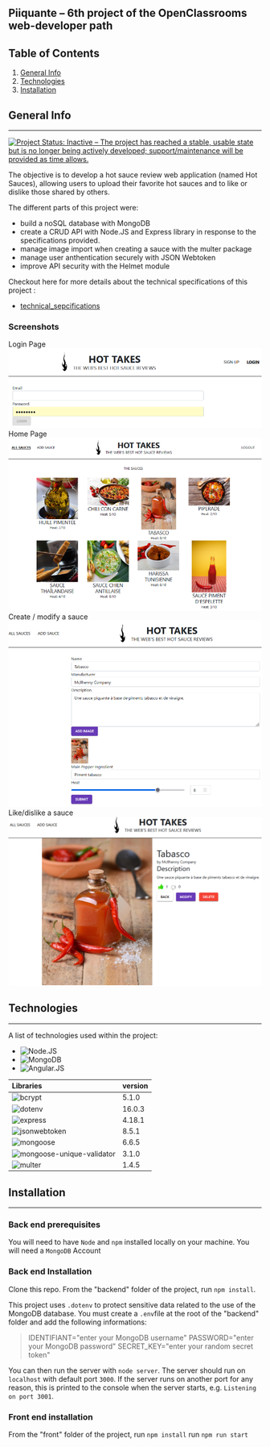 ## Piiquante – 6th project of the OpenClassrooms web-developer path
## Table of Contents
1. [General Info](#general-info)
2. [Technologies](#technologies)
3. [Installation](#installation)
## General Info
***
[![Project Status: Inactive – The project has reached a stable, usable state but is no longer being actively developed; support/maintenance will be provided as time allows.](https://www.repostatus.org/badges/latest/inactive.svg)](https://www.repostatus.org/#inactive)

The objective is to develop a hot sauce review web application (named Hot Sauces), allowing users to upload their favorite hot sauces and to like or dislike those shared by others.

The different parts of this project were:
* build a noSQL database with MongoDB
* create a CRUD API with Node.JS and Express library in response to the specifications provided.
* manage image import when creating a sauce with the multer package
* manage user anthentication securely with JSON Webtoken
* improve API security with the Helmet module

Checkout here for more details about the technical specifications of this project :
* [technical_sepcifications]( Requirements_DW_P6.pdf)

### Screenshots
Login Page![Log in Page](login.png) Home Page![Home Page]( Page_acceuil.png)
Create / modify a sauce![Create / modify a sauce](Add_Sauce.png) Like/dislike a sauce![Like/dislike a sauce]( Like_Sauce.png)
## Technologies
***
A list of technologies used within the project:
* ![Node.JS](https://nodejs.org/)
* ![MongoDB](https://www.mongodb.com/)
* ![Angular.JS](https://angularjs.org/)

|Libraries                                    |version|
|:--------------------------------------------|---|
|![bcrypt](https://www.bcrypt.fr/)     |5.1.0|
|![dotenv](https://www.npmjs.com/package/dotenv)|16.0.3|
|![express](https://expressjs.com/)   |4.18.1|
|![jsonwebtoken]( https://jwt.io/)     |8.5.1|
|![mongoose]( https://mongoosejs.com/) |6.6.5|
|![mongoose-unique-validator](https://www.npmjs.com/package/mongoose-unique-validator)|3.1.0|
|![multer]( https://www.npmjs.com/package/multer)|1.4.5|

## Installation
***
### Back end prerequisites

You will need to have `Node` and `npm` installed locally on your machine. 
You will need a `MongoDB` Account

### Back end Installation ###

Clone this repo. From the "backend" folder of the project, run `npm install`. 

This project uses `.dotenv` to protect sensitive data related to the use of the MongoDB database. You must create a `.env`file at the root of the "backend" folder and add the following informations:
>IDENTIFIANT="enter your MongoDB username"
>PASSWORD="enter your MongoDB password"
>SECRET_KEY="enter your random secret token"

You can then run the server with `node server`. 
The server should run on `localhost` with default port `3000`. If the
server runs on another port for any reason, this is printed to the
console when the server starts, e.g. `Listening on port 3001`.

### Front end installation ###
From the "front" folder of the project, run `npm install`
run `npm run start`